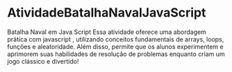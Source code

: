 # AtividadeBatalhaNavalJavaScript
Batalha Naval em Java Script  Essa atividade oferece uma abordagem prática com javascript , utilizando conceitos fundamentais de arrays, loops, funções e aleatoridade.  Além disso, permite que os alunos experimentem e aprimorem suas habilidades de resolução de problemas enquanto criam um jogo clássico e divertido!
